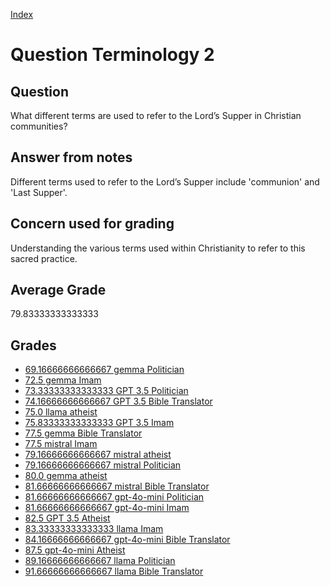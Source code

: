 
[Index](../../index.md)
# Question Terminology 2
## Question
What different terms are used to refer to the Lord’s Supper in Christian communities?

## Answer from notes
Different terms used to refer to the Lord’s Supper include 'communion' and 'Last Supper'.

## Concern used for grading
Understanding the various terms used within Christianity to refer to this sacred practice.

## Average Grade
79.83333333333333

## Grades
 * [69.16666666666667 gemma Politician](../answers/gemma_Politician/Terminology_2.md)
 * [72.5 gemma Imam](../answers/gemma_Imam/Terminology_2.md)
 * [73.33333333333333 GPT 3.5 Politician](../answers/GPT_3.5_Politician/Terminology_2.md)
 * [74.16666666666667 GPT 3.5 Bible Translator](../answers/GPT_3.5_Bible_Translator/Terminology_2.md)
 * [75.0 llama atheist](../answers/llama_atheist/Terminology_2.md)
 * [75.83333333333333 GPT 3.5 Imam](../answers/GPT_3.5_Imam/Terminology_2.md)
 * [77.5 gemma Bible Translator](../answers/gemma_Bible_Translator/Terminology_2.md)
 * [77.5 mistral Imam](../answers/mistral_Imam/Terminology_2.md)
 * [79.16666666666667 mistral atheist](../answers/mistral_atheist/Terminology_2.md)
 * [79.16666666666667 mistral Politician](../answers/mistral_Politician/Terminology_2.md)
 * [80.0 gemma atheist](../answers/gemma_atheist/Terminology_2.md)
 * [81.66666666666667 mistral Bible Translator](../answers/mistral_Bible_Translator/Terminology_2.md)
 * [81.66666666666667 gpt-4o-mini Politician](../answers/gpt-4o-mini_Politician/Terminology_2.md)
 * [81.66666666666667 gpt-4o-mini Imam](../answers/gpt-4o-mini_Imam/Terminology_2.md)
 * [82.5 GPT 3.5 Atheist](../answers/GPT_3.5_Atheist/Terminology_2.md)
 * [83.33333333333333 llama Imam](../answers/llama_Imam/Terminology_2.md)
 * [84.16666666666667 gpt-4o-mini Bible Translator](../answers/gpt-4o-mini_Bible_Translator/Terminology_2.md)
 * [87.5 gpt-4o-mini Atheist](../answers/gpt-4o-mini_Atheist/Terminology_2.md)
 * [89.16666666666667 llama Politician](../answers/llama_Politician/Terminology_2.md)
 * [91.66666666666667 llama Bible Translator](../answers/llama_Bible_Translator/Terminology_2.md)
